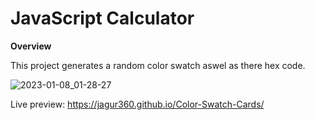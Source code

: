 # JavaScript Calculator

**Overview**

This project generates a random color swatch aswel as there hex code. 

![2023-01-08_01-28-27](https://user-images.githubusercontent.com/48265165/211176725-c03cafab-4014-448e-a15a-ca63ea66207d.gif)

Live preview: https://jagur360.github.io/Color-Swatch-Cards/
